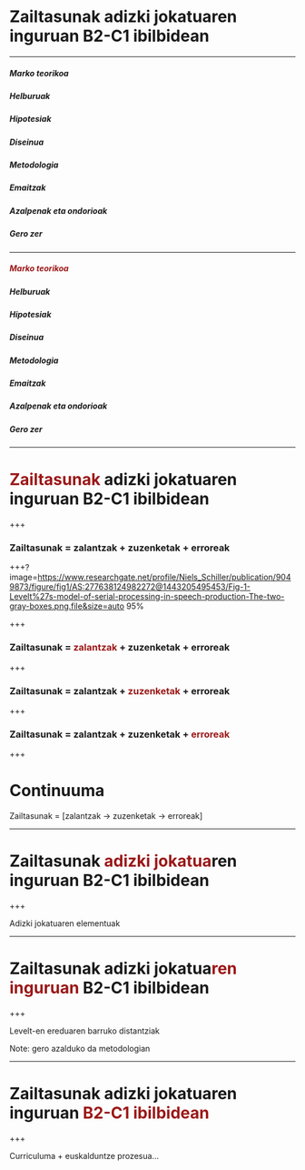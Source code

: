 # Zailtasunak adizki jokatuaren inguruan B2-C1 ibilbidean

---

##### Marko teorikoa
##### Helburuak
##### Hipotesiak
##### Diseinua
##### Metodologia
##### Emaitzak
##### Azalpenak eta ondorioak
##### Gero zer

---

##### <span style="color:#9B1818">Marko teorikoa</span>
##### Helburuak
##### Hipotesiak
##### Diseinua
##### Metodologia
##### Emaitzak
##### Azalpenak eta ondorioak
##### Gero zer

---

# <span style="color:#9B1818">Zailtasunak</span> adizki jokatuaren inguruan B2-C1 ibilbidean

+++

### Zailtasunak = zalantzak + zuzenketak + erroreak

+++?image=https://www.researchgate.net/profile/Niels_Schiller/publication/9049873/figure/fig1/AS:277638124982272@1443205495453/Fig-1-Levelt%27s-model-of-serial-processing-in-speech-production-The-two-gray-boxes.png.file&size=auto 95%

+++

### Zailtasunak = <span style="color:#9B1818">zalantzak</span> + zuzenketak + erroreak

+++

### Zailtasunak = zalantzak + <span style="color:#9B1818">zuzenketak</span> + erroreak

+++

### Zailtasunak = zalantzak + zuzenketak + <span style="color:#9B1818">erroreak</span>

+++

# Continuuma

Zailtasunak = [zalantzak -> zuzenketak -> erroreak]

---

# Zailtasunak <span style="color:#9B1818">adizki jokatua</span>ren inguruan B2-C1 ibilbidean

+++

Adizki jokatuaren elementuak

---

# Zailtasunak adizki jokatua<span style="color:#9B1818">ren inguruan</span> B2-C1 ibilbidean

+++

Levelt-en ereduaren barruko distantziak

Note: gero azalduko da metodologian

---

# Zailtasunak adizki jokatuaren inguruan <span style="color:#9B1818">B2-C1 ibilbidean</span>

+++

Curriculuma + euskalduntze prozesua...
